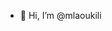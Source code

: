 - 👋 Hi, I’m @mlaoukili


<!---
mlaoukili/mlaoukili is a ✨ special ✨ repository because its `README.md` (this file) appears on your GitHub profile.
You can click the Preview link to take a look at your changes.
--->
